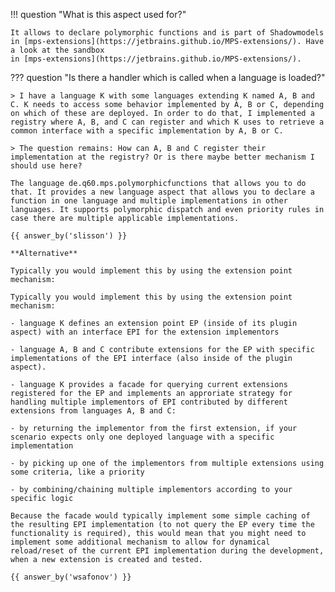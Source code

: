 !!! question "What is this aspect used for?"

    It allows to declare polymorphic functions and is part of Shadowmodels in [mps-extensions](https://jetbrains.github.io/MPS-extensions/). Have a look at the sandbox
    in [mps-extensions](https://jetbrains.github.io/MPS-extensions/).

??? question "Is there a handler which is called when a language is loaded?"

    > I have a language K with some languages extending K named A, B and C. K needs to access some behavior implemented by A, B or C, depending on which of these are deployed. In order to do that, I implemented a registry where A, B, and C can register and which K uses to retrieve a common interface with a specific implementation by A, B or C.
    
    > The question remains: How can A, B and C register their implementation at the registry? Or is there maybe better mechanism I should use here?

    The language de.q60.mps.polymorphicfunctions that allows you to do that. It provides a new language aspect that allows you to declare a function in one language and multiple implementations in other languages. It supports polymorphic dispatch and even priority rules in case there are multiple applicable implementations.

    {{ answer_by('slisson') }}

    **Alternative**

    Typically you would implement this by using the extension point mechanism:

    Typically you would implement this by using the extension point mechanism:

    - language K defines an extension point EP (inside of its plugin aspect) with an interface EPI for the extension implementors

    - language A, B and C contribute extensions for the EP with specific implementations of the EPI interface (also inside of the plugin aspect).

    - language K provides a facade for querying current extensions registered for the EP and implements an approriate strategy for handling multiple implementors of EPI contributed by different extensions from languages A, B and C:

    - by returning the implementor from the first extension, if your scenario expects only one deployed language with a specific implementation

    - by picking up one of the implementors from multiple extensions using some criteria, like a priority

    - by combining/chaining multiple implementors according to your specific logic

    Because the facade would typically implement some simple caching of the resulting EPI implementation (to not query the EP every time the functionality is required), this would mean that you might need to implement some additional mechanism to allow for dynamical reload/reset of the current EPI implementation during the development, when a new extension is created and tested.

    {{ answer_by('wsafonov') }}